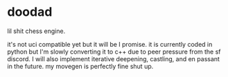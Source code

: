 # doodad
lil shit chess engine.

it's not uci compatible yet but it will be I promise.
it is currently coded in python but I'm slowly converting it to c++ due to peer pressure from the sf discord.
I will also implement iterative deepening, castling, and en passant in the future.
my movegen is perfectly fine shut up.
